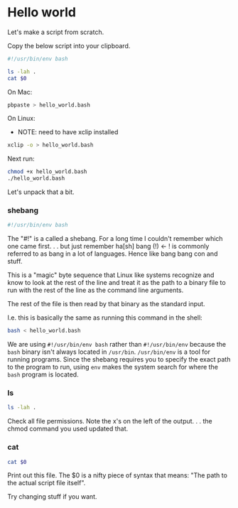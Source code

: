 # Hello world

Let's make a script from scratch.

Copy the below script into your clipboard.

```bash
#!/usr/bin/env bash

ls -lah .
cat $0
```

On Mac:

```bash
pbpaste > hello_world.bash
```

On Linux:

 - NOTE: need to have xclip installed

```bash
xclip -o > hello_world.bash
```

Next run:

```bash
chmod +x hello_world.bash
./hello_world.bash
```

Let's unpack that a bit.

### shebang

```bash
#!/usr/bin/env bash
```

The "#!" is a called a shebang. For a long time I couldn't remember which one came first. . . but just remember
ha[sh] bang (!) <- ! is commonly referred to as bang in a lot of languages. Hence like bang bang con and stuff.

This is a "magic" byte sequence that Linux like systems recognize and
know to look at the rest of the line and treat it as the path to a
binary file to run with the rest of the line as the command line
arguments.

The rest of the file is then read by that binary as the standard
input.

I.e. this is basically the same as running this command in the shell:

```bash
bash < hello_world.bash
```

We are using `#!/usr/bin/env bash` rather than `#!/usr/bin/env`
because the `bash` binary isn't always located in `/usr/bin`.
`/usr/bin/env` is a tool for running programs. Since the shebang
requires you to specify the exact path to the program to run, using
`env` makes the system search for where the `bash` program is located.

### ls

```bash
ls -lah .
```

Check all file permissions. Note the x's on the left of the output. . . the chmod command you used updated that.

### cat

```bash
cat $0
```

Print out this file. The $0 is a nifty piece of syntax that means: "The path to the actual script file itself".

Try changing stuff if you want.
